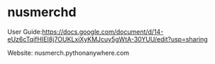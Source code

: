 # nusmerchd
User Guide:https://docs.google.com/document/d/14-eUz6cTqifHIEI8j7OUKLxiXyKMJcuy5gWtA-30YUU/edit?usp=sharing

Website: nusmerch.pythonanywhere.com
